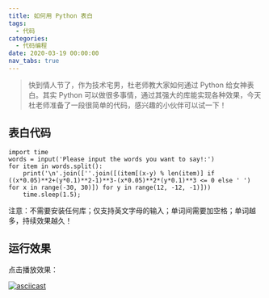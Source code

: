 ```yaml
---
title: 如何用 Python 表白
tags:
  - 代码
categories:
  - 代码编程
date: 2020-03-19 00:00:00
nav_tabs: true
---
```


> 快到情人节了，作为技术宅男，杜老师教大家如何通过 Python 给女神表白。其实 Python 可以做很多事情，通过其强大的库能实现各种效果，今天杜老师准备了一段很简单的代码，感兴趣的小伙伴可以试一下！

<!-- more -->

## 表白代码

```
import time
words = input('Please input the words you want to say!:')
for item in words.split():
    print('\n'.join([''.join([(item[(x-y) % len(item)] if ((x*0.05)**2+(y*0.1)**2-1)**3-(x*0.05)**2*(y*0.1)**3 <= 0 else ' ') for x in range(-30, 30)]) for y in range(12, -12, -1)]))
    time.sleep(1.5);
```

注意：不需要安装任何库；仅支持英文字母的输入；单词间需要加空格；单词越多，持续效果越久！

## 运行效果

点击播放效果：

[![asciicast](https://asciinema.org/a/301109.svg)](https://asciinema.org/a/301109)
